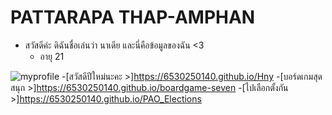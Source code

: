 # PATTARAPA THAP-AMPHAN

- สวัสดีค่ะ ดิฉันชื่อเล่นว่า นาเดีย และนี่คือข้อมูลของฉัน <3 
  - อายุ 21
    


![myprofile](img/profile.jpg)
-[สวัสดีปีใหม่นะคะ >]<https://6530250140.github.io/Hny>
-[บอร์ดเกมสุดสนุก >]<https://6530250140.github.io/boardgame-seven>
-[ไปเลือกตั้งกัน >]<https://6530250140.github.io/PAO_Elections>
